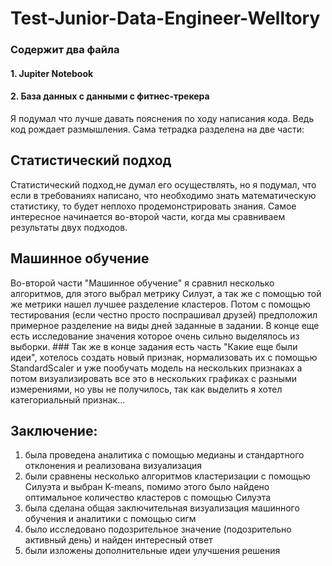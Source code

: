 # Test-Junior-Data-Engineer-Welltory
### Содержит два файла
#### 1. Jupiter Notebook
#### 2. База данных с данными с фитнес-трекера
Я подумал что лучше давать пояснения по ходу написания кода. Ведь код рождает размышления.
Сама тетрадка разделена на две части:
## Статистический подход 
Статистический подход,не думал его осуществлять, но я подумал, что если в требованиях написано, что необходимо знать математическую статистику, то будет неплохо продемонстрировать знания. Самое интересное начинается во-второй части, когда мы сравниваем результаты двух подходов.
## Машинное обучение 
Во-второй части "Машинное обучение" я сравнил несколько алгоритмов, для этого выбрал метрику Силуэт, а так же с помощью той же метрики нашел лучшее разделение кластеров. Потом с помощью тестирования (если честно просто поспрашивал друзей) предположил примерное разделение на виды дней заданные в задании. В конце еще есть исследование значения которое очень сильно выделялось из выборки. ### Так же в конце задания есть часть "Какие еще были идеи", хотелось создать новый признак, нормализовать их c помощью StandardScaler и уже пообучать модель на нескольких признаках а потом визуализировать все это в нескольких графиках с разными измерениями, но увы не получилось, так как выделить я хотел категориальный признак...
## Заключение:
1. была проведена аналитика с помощью медианы и стандартного отклонения и реализована визуализация
2. были сравнены несколько алгоритмов кластеризации с помощью Силуэта и выбран K-means, помимо этого было найдено оптимальное количество кластеров с помощью Силуэта
3. была сделана общая заключительная визуализация машинного обучения и аналитики с помощью сигм
4. было исследовано подозрительное значение (подозрительно активный день) и найден интересный ответ
5. были изложены дополнительные идеи улучшения решения
